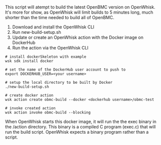 
This script will atempt to build the latest OpenBMC version on OpenWhisk. It's more for show,
as OpenWhisk will limit builds to 5 minutes long, much shorter than the time needed to build
all of OpenBMC.

1. Download and install the OpenWhisk CLI
2. Run new-build-setup.sh
3. Update or create an OpenWhisk action with the Docker image on DockerHub
4. Run the action via the OpenWhisk CLI

```
# install dockerSkeleton with example
wsk sdk install docker

# set the name of the DockerHub user account to push to
export DOCKERHUB_USER=<your username>

# setup the local directory to be built by Docker
./new-build-setup.sh

# create docker action
wsk action create obmc-build --docker <dockerhub username>/obmc-test

# invoke created action
wsk action invoke obmc-build --blocking
```

When OpenWhisk starts this docker image, it will run the the exec binary in
the /action directory. This binary is a compiled C program (exec.c) that will
run the build script. OpenWhisk expects a binary program rather than a script.

